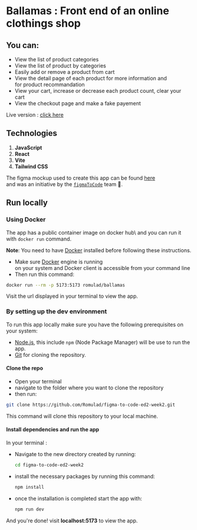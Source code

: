 # Ballamas : Front end of an online clothings shop

## You can:
- View the list of product categories
- View the list of product by categories
- Easily add or remove a product from cart
- View the detail page of each product for more information and\
for product recommandation
- View your cart, increase or decrease each product count, clear your cart
- View the checkout page and make a fake payement

Live version : [click here](https://ecom-figma.vercel.app)

## Technologies
1. **JavaScript**
2. **React**
3. **Vite**
3. **Tailwind CSS**

The figma mockup used to create this app can be found [here](https://www.figma.com/design/FHEN8l5THsabutI06zIgON/Tokena?node-id=0-1&t=OqqOP4nhxQQGVZ78-1)\
and was an initiative by the [`figmaToCode`](https://www.figmatocodechallenge.com) team 🙏.

## Run locally

### Using Docker
The app has a public container image on docker hub\ 
and you can run it with `docker run` command.

**Note**: You need to have [Docker](https://www.docker.com/products/docker-desktop/) installed before following these instructions.

- Make sure [Docker](https://www.docker.com/products/docker-desktop/) engine is running\
on your system and Docker client is accessible from your command line
- Then run this command:
```bash
docker run --rm -p 5173:5173 romulad/ballamas
```
Visit the url displayed in your terminal to view the app.

### By setting up the dev environment
To run this app locally make sure you have the following prerequisites on your system:
- [Node.js](https://nodejs.org/en/download/current), this include `npm` (Node Package Manager) will be use to run the app. 
- [Git](https://git-scm.com/downloads) for cloning the repository. 

#### Clone the repo
- Open your terminal
- navigate to the folder where you want to clone the repository
- then run:
```bash
git clone https://github.com/Romulad/figma-to-code-ed2-week2.git
```
This command will clone this repository to your local machine.

#### Install dependencies and run the app
In your terminal :
- Navigate to the new directory created by running:
  ```bash
  cd figma-to-code-ed2-week2
  ```
- install the necessary packages by running this command:
  ```bash
  npm install
  ```
- once the installation is completed start the app with:
  ```bash
  npm run dev
  ```

And you're done! visit **localhost:5173** to view the app.